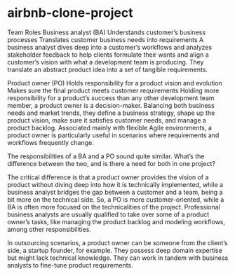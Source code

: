 # airbnb-clone-project
Team Roles
  Business analyst (BA)
      Understands customer’s business processes
      Translates customer business needs into requirements
    A business analyst dives deep into a customer’s workflows and analyzes stakeholder feedback to help clients formulate their wants and align a customer’s vision with what a development team is producing. They translate an abstract product idea into a set of tangible requirements.

  Product owner (PO)
      Holds responsibility for a product vision and evolution
      Makes sure the final product meets customer requirements
    Holding more responsibility for a product’s success than any other development team member, a product owner is a decision-maker. Balancing both business needs and market trends, they define a business strategy, shape up the product vision, make sure it satisfies customer needs, and manage a product backlog. Associated mainly with flexible Agile environments, a product owner is particularly useful in scenarios where requirements and workflows frequently change.

The responsibilities of a BA and a PO sound quite similar. What’s the difference between the two, and is there a need for both in one project?

The critical difference is that a product owner provides the vision of a product without diving deep into how it is technically implemented, while a business analyst bridges the gap between a customer and a team, being a bit more on the technical side. So, a PO is more customer-oriented, while a BA is often more focused on the technicalities of the project. Professional business analysts are usually qualified to take over some of a product owner’s tasks, like managing the product backlog and modeling workflows, among other responsibilities.

In outsourcing scenarios, a product owner can be someone from the client’s side, a startup founder, for example. They possess deep domain expertise but might lack technical knowledge. They can work in tandem with business analysts to fine-tune product requirements.
